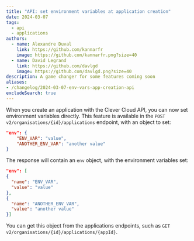 ```yaml
---
title: "API: set environment variables at application creation"
date: 2024-03-07
tags:
  - api
  - applications
authors:
  - name: Alexandre Duval
    link: https://github.com/kannarfr
    image: https://github.com/kannarfr.png?size=40
  - name: David Legrand
    link: https://github.com/davlgd
    image: https://github.com/davlgd.png?size=40
description: A game changer for some features coming soon
aliases:
- /changelog/2024-03-07-env-vars-app-creation-api
excludeSearch: true
---
```


When you create an application with the Clever Cloud API, you can now set environment variables directly. This feature is available in the `POST v2/organisations/{id}/applications` endpoint, with an object to set:

```json
"env": {
    "ENV_VAR": "value",
    "ANOTHER_ENV_VAR": "another value"
}
```

The response will contain an `env` object, with the environment variables set:

```json
"env": [
{
  "name": "ENV_VAR",
  "value": "value"
},
{
  "name": "ANOTHER_ENV_VAR",
  "value": "another value"
}]
```

You can get this object from the applications endpoints, such as `GET v2/organisations/{id}/applications/{appId}`.
